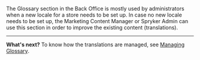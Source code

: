 The Glossary section in the Back Office is mostly used by administrators when a new locale for a store needs to be set up. In case no new locale needs to be set up, the Marketing Content Manager or Spryker Admin can use this section in order to improve the existing content (translations).


***
**What's next?**
To know how the translations are managed, see [Managing Glossary](https://documentation.spryker.com/docs/en/en/managing-glossary).